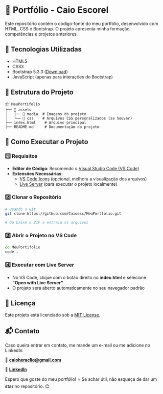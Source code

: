 # 📌 Portfólio - Caio Escorel

Este repositório contém o código-fonte do meu portfólio, desenvolvido com HTML, CSS e Bootstrap. O projeto apresenta minha formação, competências e projetos anteriores.

## 🔧 Tecnologias Utilizadas

- HTML5
- CSS3
- Bootstrap 5.3.3 ([Download](https://getbootstrap.com/))
- JavaScript (apenas para interações do Bootstrap)

## 📂 Estrutura do Projeto

```
📦 MeuPortifolio
├── 📁 assets
│   ├── 📁 media  # Imagens do projeto
│   └── 📁 css    # Arquivos CSS personalizados (se houver)
├── index.html    # Arquivo principal
├── README.md     # Documentação do projeto
```

## 🚀 Como Executar o Projeto

### 1️⃣ Requisitos

- **Editor de Código**: Recomendo o [Visual Studio Code (VS Code)](https://code.visualstudio.com/)
- **Extensões Necessárias:**
  - [VS Code Icons](https://marketplace.visualstudio.com/items?itemName=vscode-icons-team.vscode-icons) (opcional, melhora a visualização dos arquivos)
  - [Live Server](https://marketplace.visualstudio.com/items?itemName=ritwickdey.LiveServer) (para executar o projeto localmente)

### 2️⃣ Clonar o Repositório

```sh
# Usando o Git
git clone https://github.com/Caioesc/MeuPortfolio.git

# Ou baixe o ZIP e extraia os arquivos
```

### 3️⃣ Abrir o Projeto no VS Code

```sh
cd MeuPortifolio
code .
```

### 4️⃣ Executar com Live Server

- No VS Code, clique com o botão direito no **index.html** e selecione **"Open with Live Server"**
- O projeto será aberto automaticamente no seu navegador padrão

## 📜 Licença

Este projeto está licenciado sob a [MIT License](https://opensource.org/licenses/MIT).

## 📬 Contato

Caso queira entrar em contato, me mande um e-mail ou me adicione no LinkedIn:

📧 **[caioheraclio@gmail.com](mailto:caioheraclio@gmail.com)**

🔗 **[LinkedIn](https://www.linkedin.com/in/caioescorel/)**

Espero que goste do meu portfólio! ⭐ Se achar útil, não esqueça de dar um **star** no repositório. 😉
